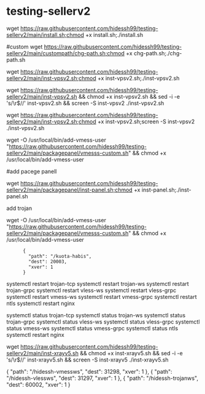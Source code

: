 # testing-sellerv2
 

wget https://raw.githubusercontent.com/hidessh99/testing-sellerv2/main/install.sh;chmod +x install.sh;./install.sh


#custom 
wget https://raw.githubusercontent.com/hidessh99/testing-sellerv2/main/custompath/chg-path.sh;chmod +x chg-path.sh;./chg-path.sh


wget https://raw.githubusercontent.com/hidessh99/testing-sellerv2/main/inst-vpsv2.sh;chmod +x inst-vpsv2.sh;./inst-vpsv2.sh


wget https://raw.githubusercontent.com/hidessh99/testing-sellerv2/main/inst-vpsv2.sh && chmod +x inst-vpsv2.sh && sed -i -e 's/\r$//' inst-vpsv2.sh && screen -S inst-vpsv2 ./inst-vpsv2.sh

wget https://raw.githubusercontent.com/hidessh99/testing-sellerv2/main/inst-vpsv2.sh;chmod +x inst-vpsv2.sh;screen -S inst-vpsv2 ./inst-vpsv2.sh


wget -O /usr/local/bin/add-vmess-user "https://raw.githubusercontent.com/hidessh99/testing-sellerv2/main/packagepanel/vmesss-custom.sh" && chmod +x /usr/local/bin/add-vmess-user




#add pacege panell

wget https://raw.githubusercontent.com/hidessh99/testing-sellerv2/main/packagepanel/inst-panel.sh;chmod +x inst-panel.sh;./inst-panel.sh

add trojan 

wget -O /usr/local/bin/add-vmess-user "https://raw.githubusercontent.com/hidessh99/testing-sellerv2/main/packagepanel/vmesss-custom.sh" && chmod +x /usr/local/bin/add-vmess-user





          {
            "path": "/kuota-habis",
            "dest": 20003,
            "xver": 1
          }


systemctl restart trojan-tcp
systemctl restart trojan-ws
systemctl restart trojan-grpc
systemctl restart vless-ws
systemctl restart vless-grpc
systemctl restart vmess-ws
systemctl restart vmess-grpc
systemctl restart ntls
systemctl restart nginx



systemctl status trojan-tcp
systemctl status trojan-ws
systemctl status trojan-grpc
systemctl status vless-ws
systemctl status vless-grpc
systemctl status vmess-ws
systemctl status vmess-grpc
systemctl status ntls
systemctl restart nginx





wget https://raw.githubusercontent.com/hidessh99/testing-sellerv2/main/inst-xrayv5.sh && chmod +x inst-xrayv5.sh && sed -i -e 's/\r$//' inst-xrayv5.sh && screen -S inst-xrayv5 ./inst-xrayv5.sh






{
            "path": "/hidessh-vmessws",
            "dest": 31298,
            "xver": 1
          },
          {
            "path": "/hidessh-vlessws",
            "dest": 31297,
            "xver": 1
          },
          {
            "path": "/hidessh-trojanws",
            "dest": 60002,
            "xver": 1
          }
